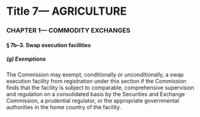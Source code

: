 
# Title 7— AGRICULTURE
### CHAPTER 1— COMMODITY EXCHANGES
#### § 7b–3. Swap execution facilities
##### (g) Exemptions

The Commission may exempt, conditionally or unconditionally, a swap execution facility from registration under this section if the Commission finds that the facility is subject to comparable, comprehensive supervision and regulation on a consolidated basis by the Securities and Exchange Commission, a prudential regulator, or the appropriate governmental authorities in the home country of the facility.
